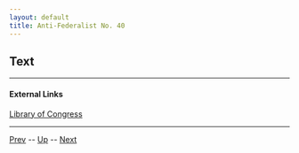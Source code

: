 ```yaml
---
layout: default
title: Anti-Federalist No. 40
---
```


## Text

---
#### External Links
[Library of Congress]()

---

[Prev](39.md) -- [Up](README.md) -- [Next](41.md)
